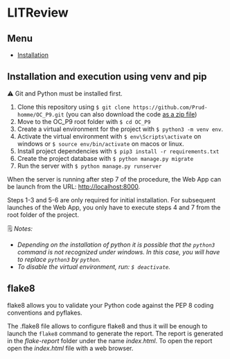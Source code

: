 # LITReview

## Menu

* [Installation](#installation-and-execution-using-venv-and-pip)

## Installation and execution using venv and pip

⚠️ Git and Python must be installed first.

1. Clone this repository using `$ git clone https://github.com/Prud-homme/OC_P9.git` (you can also download the code [as a zip file](https://github.com/Prud-homme/OC_P9/archive/refs/heads/main.zip))
2. Move to the OC_P9 root folder with `$ cd OC_P9`
3. Create a virtual environment for the project with `$ python3 -m venv env`.
4. Activate the virtual environment with `$ env\Scripts\activate` on windows or `$ source env/bin/activate` on macos or linux.
5. Install project dependencies with `$ pip3 install -r requirements.txt`
6. Create the project database with `$ python manage.py migrate`
7. Run the server with `$ python manage.py runserver`

When the server is running after step 7 of the procedure, the Web App can be launch from the URL: [http://localhost:8000](http://localhost:8000 "LitReview Web App").

Steps 1-3 and 5-6 are only required for initial installation. For subsequent launches of the Web App, you only have to execute steps 4 and 7 from the root folder of the project.

🗒️ *Notes:*
* *Depending on the installation of python it is possible that the `python3` command is not recognized under windows. In this case, you will have to replace `python3` by `python`.*
* *To disable the virtual environment, run: `$ deactivate`.*


## flake8

flake8 allows you to validate your Python code against the PEP 8 coding conventions and pyflakes.

The .flake8 file allows to configure flake8 and thus it will be enough to launch the `flake8` command to generate the report.
The report is generated in the *flake-report* folder under the name *index.html*. To open the report open the *index.html* file with a web browser.